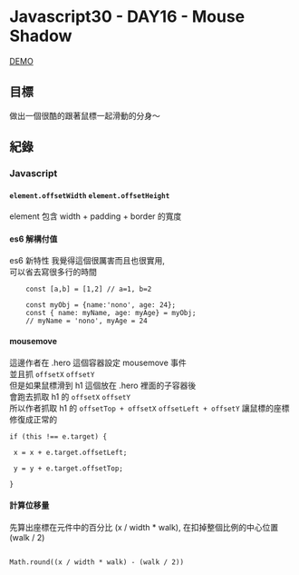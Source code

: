 Javascript30 - DAY16 - Mouse Shadow
==================================
[DEMO](https://nono1526.github.io/javascript30/16%20-%20Mouse%20Move%20Shadow/index-nono.html)
## 目標
做出一個很酷的跟著鼠標一起滑動的分身～
## 紀錄
### Javascript
#### `element.offsetWidth` `element.offsetHeight` 
element 包含 width + padding + border 的寬度
#### es6 解構付值
es6 新特性
我覺得這個很厲害而且也很實用,  
可以省去寫很多行的時間  
```javascript=
    const [a,b] = [1,2] // a=1, b=2

    const myObj = {name:'nono', age: 24};
    const { name: myName, age: myAge} = myObj;
    // myName = 'nono', myAge = 24
```
#### mousemove
這邊作者在 .hero 這個容器設定 mousemove 事件  
並且抓 `offsetX` `offsetY`  
但是如果鼠標滑到 h1 這個放在 .hero 裡面的子容器後  
會跑去抓取 h1 的 `offsetX` `offsetY`  
所以作者抓取 h1 的 `offsetTop + offsetX` `offsetLeft + offsetY` 讓鼠標的座標修復成正常的  

```javascript=
if (this !== e.target) {

 x = x + e.target.offsetLeft;

 y = y + e.target.offsetTop;

}

```

#### 計算位移量
先算出座標在元件中的百分比 (x / width * walk), 在扣掉整個比例的中心位置 (walk / 2)
```

Math.round((x / width * walk) - (walk / 2))
```


